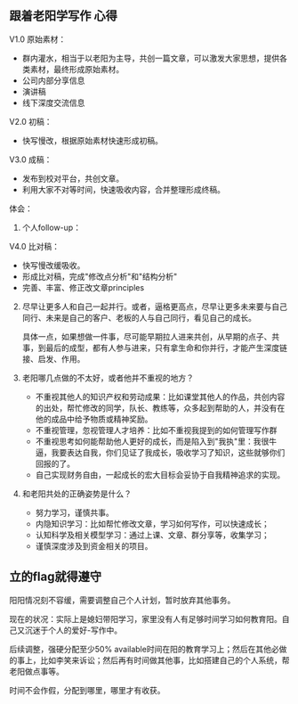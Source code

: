 ## 跟着老阳学写作 心得

V1.0 原始素材：

- 群内灌水，相当于以老阳为主导，共创一篇文章，可以激发大家思想，提供各类素材，最终形成原始素材。
- 公司内部分享信息
- 演讲稿
- 线下深度交流信息

V2.0 初稿：

- 快写慢改，根据原始素材快速形成初稿。

V3.0 成稿：

- 发布到校对平台，共创文章。
- 利用大家不对等时间，快速吸收内容，合并整理形成终稿。



体会：

1. 个人follow-up：

V4.0 比对稿：

- 快写慢改缓吸收。
- 形成比对稿，完成"修改点分析"和"结构分析"
- 完善、丰富、修正改文章principles

2. 尽早让更多人和自己一起并行。或者，逼格更高点，尽早让更多未来要与自己同行、未来是自己的客户、老板的人与自己同行，看见自己的成长。

   具体一点，如果想做一件事，尽可能早期拉人进来共创，从早期的点子、共事，到最后的成型，都有人参与进来，只有拿生命和你并行，才能产生深度链接、启发、作用。

3. 老阳哪几点做的不太好，或者他并不重视的地方？

   - 不重视其他人的知识产权和劳动成果：比如课堂其他人的作品，共创内容的出处，帮忙修改的同学，队长、教练等，众多起到帮助的人，并没有在他的成品中给予物质或精神奖励。
   - 不重视管理，忽视管理人才培养：比如不重视我提到的如何管理写作群
   - 不重视思考如何能帮助他人更好的成长，而是陷入到"我执"里：我很牛逼，我要表达自我，你们见证了我成长，吸收学习了知识，这些就够你们回报的了。
   - 自己实现财务自由，一起成长的宏大目标会妥协于自我精神追求的实现。

4. 和老阳共处的正确姿势是什么？

   - 努力学习，谨慎共事。
   - 内隐知识学习：比如帮忙修改文章，学习如何写作，可以快速成长；
   - 认知科学及相关模型学习：通过上课、文章、群分享等，收集学习；
   - 谨慎深度涉及到资金相关的项目。

   

   



## 立的flag就得遵守

阳阳情况刻不容缓，需要调整自己个人计划，暂时放弃其他事务。

现在的状况：实际上是媳妇带阳学习，家里没有人有足够时间学习如何教育阳。自己又沉迷于个人的爱好-写作中。

后续调整，强硬分配至少50% available时间在阳的教育学习上；然后在其他必做的事上，比如李笑来诉讼；然后再有时间做其他事，比如搭建自己的个人系统，帮老阳做点事等。

时间不会作假，分配到哪里，哪里才有收获。